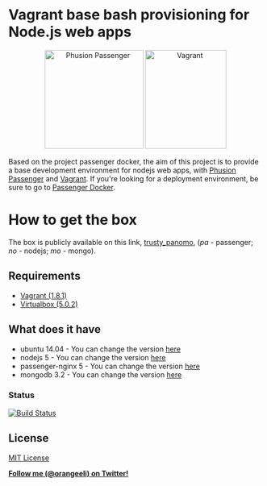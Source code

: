 # Vagrant base bash provisioning for Node.js web apps

<!-- Should change the image hosting to one of own. -->
<center><img src="http://blog.phusion.nl/wp-content/uploads/2012/07/Passenger_chair_256x256.jpg" width="196" height="196" alt="Phusion Passenger"> <img src="https://upload.wikimedia.org/wikipedia/commons/thumb/8/87/Vagrant.png/394px-Vagrant.png" width="161" height="196" alt="Vagrant"></center>

Based on the project passenger docker, the aim of this project is to provide a base development environment for nodejs web apps, with [Phusion Passenger](https://www.phusionpassenger.com/) and [Vagrant](https://vagrant.com). If you're looking for a deployment environment, be sure to go to [Passenger Docker](https://github.com/phusion/passenger-docker).

# How to get the box
The box is publicly available on this link, [trusty_panomo](https://atlas.hashicorp.com/orangeeli/boxes/trusty_panomo/), (*pa* - passenger; *no* - nodejs; *mo* - mongo).

## Requirements
* [Vagrant (1.8.1)](https://www.vagrantup.com/)
* [Virtualbox (5.0.2)](https://www.virtualbox.org/wiki/Downloads)

## What does it have
* ubuntu 14.04 - You can change the version [here](https://github.com/orangeeli/passenger-vagrant/blob/master/Vagrantfile)
* nodejs 5 - You can change the version [here](https://github.com/orangeeli/passenger-vagrant/blob/master/provision/enable_repos.sh)
* passenger-nginx 5 - You can change the version [here](https://github.com/orangeeli/passenger-vagrant/blob/master/provision/enable_repos.sh)
* mongodb 3.2 - You can change the version [here](https://github.com/orangeeli/passenger-vagrant/blob/master/provision/enable_repos.sh)

### Status
[![Build Status](https://travis-ci.org/orangeeli/passenger-vagrant.svg?branch=master)](https://travis-ci.org/orangeeli/passenger-vagrant)

## License
[MIT License](http://www.opensource.org/licenses/mit-license.php)

**[Follow me (@orangeeli) on Twitter!](https://twitter.com/orangeeli)**

